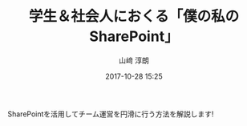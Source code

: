 ﻿---
title: 学生＆社会人におくる「僕の私のSharePoint」
description: "学生＆社会人におくる「僕の私のSharePoint」"
date: 2017-10-28 15:25
sessionlevel: 50
author: 山﨑 淳朗
category: sessions
---
SharePointを活用してチーム運営を円滑に行う方法を解説します!
